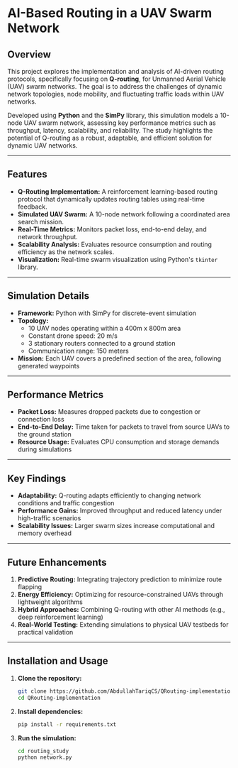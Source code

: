 # **AI-Based Routing in a UAV Swarm Network**

## **Overview**  

This project explores the implementation and analysis of AI-driven routing protocols, specifically focusing on **Q-routing**, for Unmanned Aerial Vehicle (UAV) swarm networks. The goal is to address the challenges of dynamic network topologies, node mobility, and fluctuating traffic loads within UAV networks.  

Developed using **Python** and the **SimPy** library, this simulation models a 10-node UAV swarm network, assessing key performance metrics such as throughput, latency, scalability, and reliability. The study highlights the potential of Q-routing as a robust, adaptable, and efficient solution for dynamic UAV networks.  

---

## **Features**  

- **Q-Routing Implementation:** A reinforcement learning-based routing protocol that dynamically updates routing tables using real-time feedback.  
- **Simulated UAV Swarm:** A 10-node network following a coordinated area search mission.  
- **Real-Time Metrics:** Monitors packet loss, end-to-end delay, and network throughput.  
- **Scalability Analysis:** Evaluates resource consumption and routing efficiency as the network scales.  
- **Visualization:** Real-time swarm visualization using Python's `tkinter` library.  

---

## **Simulation Details**  

- **Framework:** Python with SimPy for discrete-event simulation  
- **Topology:**  
  - 10 UAV nodes operating within a 400m x 800m area  
  - Constant drone speed: 20 m/s  
  - 3 stationary routers connected to a ground station  
  - Communication range: 150 meters  
- **Mission:** Each UAV covers a predefined section of the area, following generated waypoints  

---

## **Performance Metrics**  

- **Packet Loss:** Measures dropped packets due to congestion or connection loss  
- **End-to-End Delay:** Time taken for packets to travel from source UAVs to the ground station  
- **Resource Usage:** Evaluates CPU consumption and storage demands during simulations  

---

## **Key Findings**  

- **Adaptability:** Q-routing adapts efficiently to changing network conditions and traffic congestion  
- **Performance Gains:** Improved throughput and reduced latency under high-traffic scenarios  
- **Scalability Issues:** Larger swarm sizes increase computational and memory overhead  

---

## **Future Enhancements**  

1. **Predictive Routing:** Integrating trajectory prediction to minimize route flapping  
2. **Energy Efficiency:** Optimizing for resource-constrained UAVs through lightweight algorithms  
3. **Hybrid Approaches:** Combining Q-routing with other AI methods (e.g., deep reinforcement learning)  
4. **Real-World Testing:** Extending simulations to physical UAV testbeds for practical validation  

---

## **Installation and Usage**  

1. **Clone the repository:**  
   ```bash
   git clone https://github.com/AbdullahTariqCS/QRouting-implementation
   cd QRouting-implementation
   ```  

2. **Install dependencies:**  
   ```bash
   pip install -r requirements.txt
   ```  

3. **Run the simulation:**  
   ```bash
   cd routing_study
   python network.py
   ```  
